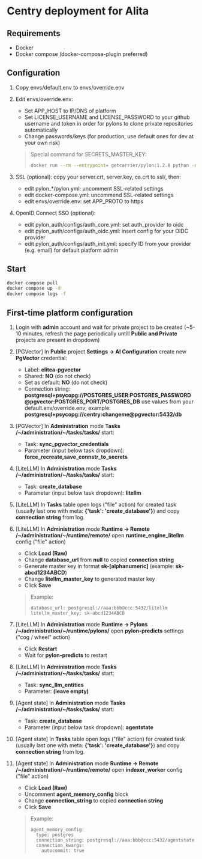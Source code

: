 # Centry deployment for Alita


## Requirements
- Docker
- Docker compose (docker-compose-plugin preferred)


## Configuration
1. Copy envs/default.env to envs/override.env


2. Edit envs/override.env:
    - Set APP_HOST to IP/DNS of platform
    - Set LICENSE_USERNAME and LICENSE_PASSWORD to your github username and token in order for pylons to clone private repositories automatically
    - Change passwords/keys (for production, use default ones for dev at your own risk)
    > Special command for SECRETS_MASTER_KEY:
    > ```sh
    > docker run --rm --entrypoint= getcarrier/pylon:1.2.8 python -c 'from cryptography.fernet import Fernet; print(Fernet.generate_key().decode())'
    > ```


3. SSL (optional): copy your server.crt, server.key, ca.crt to ssl/, then:
    - edit pylon_*/pylon.yml: uncomment SSL-related settings
    - edit docker-compose.yml: uncommend SSL-related settings
    - edit envs/override.env: set APP_PROTO to https


4. OpenID Connect SSO (optional):
    - edit pylon_auth/configs/auth_core.yml: set auth_provider to oidc
    - edit pylon_auth/configs/auth_oidc.yml: insert config for your OIDC provider
    - edit pylon_auth/configs/auth_init.yml: specify ID from your provider (e.g. email) for default platform admin


## Start
```sh
docker compose pull
docker compose up -d
docker compose logs -f
```


## First-time platform configuration
1. Login with **admin** account and wait for private project to be created (~5-10 minutes, refresh the page periodically untill **Public and Private** projects are present in dropdown)


2. [PGVector] In **Public** project **Settings -> AI Configuration** create new **PgVector** credential:
    - Label: **elitea-pgvector**
    - Shared: **NO** (do not check)
    - Set as default: **NO** (do not check)
    - Connection string: **postgresql+psycopg://POSTGRES\_USER:POSTGRES\_PASSWORD@pgvector:POSTGRES\_PORT/POSTGRES\_DB** use values from your default.env/override.env; example: **postgresql+psycopg://centry:changeme@pgvector:5432/db**


3. [PGVector] In **Administration** mode **Tasks** **/\~/administration/\~/tasks/tasks/** start:
    - Task: **sync\_pgvector\_credentials**
    - Parameter (input below task dropdown): **force\_recreate,save\_connstr\_to\_secrets**


4. [LiteLLM] In **Administration** mode **Tasks** **/\~/administration/\~/tasks/tasks/** start:
    - Task: **create\_database**
    - Parameter (input below task dropdown): **litellm**


5. [LiteLLM] In **Tasks** table open logs ("file" action) for created task (usually last one with meta: **{'task': 'create\_database'}**) and copy **connection string** from log.


6. [LiteLLM] In **Administration** mode **Runtime -> Remote** **/\~/administration/\~/runtime/remote/** open **runtime\_engine\_litellm** config ("file" action)
    - Click **Load (Raw)**
    - Change **database\_url** from **null** to copied **connection string**
    - Generate master key in format **sk-[alphanumeric]** (example: **sk-abcd1234ABCD**)
    - Change **litellm\_master\_key** to generated master key
    - Click **Save**
    > Example:
    > ```
    > database_url: postgresql://aaa:bbb@ccc:5432/litellm
    > litellm_master_key: sk-abcd1234ABCD
    > ```


7. [LiteLLM] In **Administration** mode **Runtime -> Pylons** **/\~/administration/\~/runtime/pylons/** open **pylon-predicts** settings ("cog / wheel" action)
    - Click **Restart**
    - Wait for **pylon-predicts** to restart


8. [LiteLLM] In **Administration** mode **Tasks** **/\~/administration/\~/tasks/tasks/** start:
    - Task: **sync\_llm\_entities**
    - Parameter: **(leave empty)**


9. [Agent state] In **Administration** mode **Tasks** **/\~/administration/\~/tasks/tasks/** start:
    - Task: **create\_database**
    - Parameter (input below task dropdown): **agentstate**


10. [Agent state] In **Tasks** table open logs ("file" action) for created task (usually last one with meta: **{'task': 'create\_database'}**) and copy **connection string** from log.


11. [Agent state] In **Administration** mode **Runtime -> Remote** **/\~/administration/\~/runtime/remote/** open **indexer\_worker** config ("file" action)
    - Click **Load (Raw)**
    - Uncomment **agent_memory_config** block
    - Change **connection\_string** to copied **connection string**
    - Click **Save**
    > Example:
    > ```
    > agent_memory_config:
    >   type: postgres
    >   connection_string: postgresql://aaa:bbb@ccc:5432/agentstate
    >   connection_kwargs:
    >     autocommit: true
    > ```
